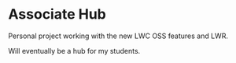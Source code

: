 # Associate Hub

Personal project working with the new LWC OSS features and LWR.

Will eventually be a hub for my students.